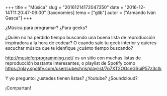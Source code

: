 +++
title = "Música"
slug = "20161214172047350"
date = "2016-12-14T11:20:47-06:00"
[taxonomies]
tema = ["glib"]
autor = ["Armando Iván Gasca"]
+++

¿Música para programar? ¿Para geeks?

<!-- more -->
¿Quién no ha perdido tiempo buscando una buena lista de reproducción
inspiradora a la hora de codear? O cuando sale tu geek interior y
quieres escuchar música que te idenfique ¿cuánto tiempo buscando?

http://musicforprogramming.net/ es un sitio con muchas listas de
reproducción bastante interesantes, o playlist de Spotify como
https://play.spotify.com/user/cubechris/playlist/7p7XT2OGcnGSuiP57z3ctk

Y yo pregunto: ¿ustedes tienen listas? ¿Youtube? ¿Soundcloud?

¡Compartan!
